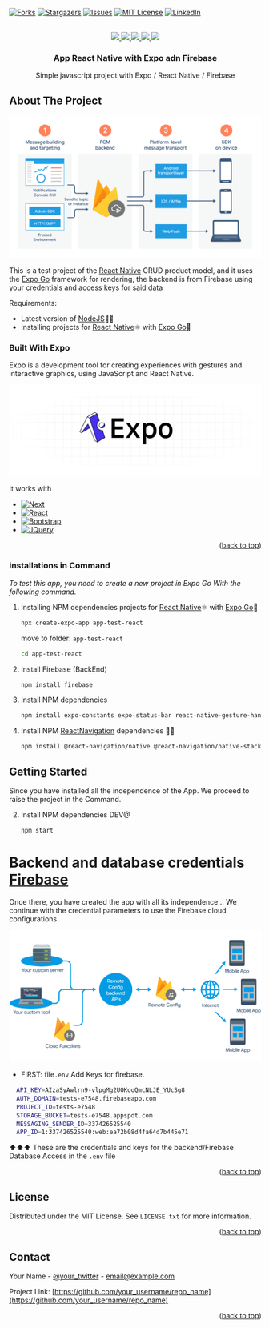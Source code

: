 <div id="top"></div>
<!--
*** Thanks for checking out the Best-README-Template. If you have a suggestion
*** that would make this better, please fork the repo and create a pull request
*** or simply open an issue with the tag "enhancement".
*** Don't forget to give the project a star!
*** Thanks again! Now go create something AMAZING! :D
-->



<!-- PROJECT SHIELDS -->
<!--
*** I'm using markdown "reference style" links for readability.
*** Reference links are enclosed in brackets [ ] instead of parentheses ( ).
*** See the bottom of this document for the declaration of the reference variables
*** for contributors-url, forks-url, etc. This is an optional, concise syntax you may use.
*** https://www.markdownguide.org/basic-syntax/#reference-style-links
-->
<!--[![Contributors][contributors-shield]][contributors-url]-->
[![Forks][forks-shield]][forks-url]
[![Stargazers][stars-shield]][stars-url]
[![Issues][issues-shield]][issues-url]
[![MIT License][license-shield]][license-url]
[![LinkedIn][linkedin-shield]][linkedin-url]



<!-- PROJECT LOGO -->
<br />
<div align="center">
  <a href="https://github.com/othneildrew/Best-README-Template">
    <img src="https://img.icons8.com/color/144/000000/javascript.png"/>
  </a>
  <a href="https://github.com/othneildrew/Best-README-Template">
    <img src="https://img.icons8.com/external-others-amoghdesign/144/000000/external-react-native-soleicons-fill-vol-1-others-amoghdesign.png"/>
  </a>
    <a href="https://github.com/othneildrew/Best-README-Template">
    <img src="https://img.icons8.com/color/144/000000/firebase.png"/>
  </a>
  <a href="#">
    <img src="https://img.icons8.com/fluency/144/null/iphone14-pro.png"/>
  </a>
  <a href="#">
    <img src="https://img.icons8.com/fluency/144/null/nodejs.png"/>
  </a>

  <h3 align="center">App <b>React Native</b> with <b>Expo</b> adn <b>Firebase</b></h3>

  <p align="center">
    Simple javascript project with Expo / React Native / Firebase
    <br />
    <!--
    <a href="https://github.com/othneildrew/Best-README-Template"><strong>Explore the docs »</strong></a>
    <br />
    <br />
    <a href="https://github.com/othneildrew/Best-README-Template">View Demo</a>
    ·
    <a href="https://github.com/othneildrew/Best-README-Template/issues">Report Bug</a>
    ·
    <a href="https://github.com/othneildrew/Best-README-Template/issues">Request Feature</a>
  </p>-->
</div>



<!-- ABOUT THE PROJECT -->
## About The Project

![Product Name Screen Shot][product-screenshot]

This is a test project of the [React Native](https://reactnative.dev/) CRUD product model, and it uses the [Expo Go](https://expo.dev/) framework for rendering, the backend is from Firebase using your credentials and access keys for said data

Requirements:

* Latest version of [NodeJS](https://nodejs.org/es)🍃🍃
* Installing projects for [React Native](https://reactnative.dev/)⚛️ with [Expo Go](https://expo.dev/)🔼

### Built With Expo

Expo is a development tool for creating experiences with gestures and interactive graphics, using JavaScript and React Native.

![Product Name Screen Shot2][product-screenshot2]

It works with

* [![Next][Next.js]][Next-url]
* [![React][React.js]][React-url]
* [![Bootstrap][Bootstrap.com]][Bootstrap-url]
* [![JQuery][JQuery.com]][JQuery-url]

<p align="right">(<a href="#top">back to top</a>)</p>

### installations in Command

_To test this app, you need to create a new project in Expo Go With the following command._ 

1. Installing NPM dependencies projects for [React Native](https://reactnative.dev/)⚛️ with [Expo Go](https://expo.dev/)🔼
   ```sh
   npx create-expo-app app-test-react
   ```
   move to folder: `app-test-react`
   ```sh
   cd app-test-react
   ```
2. Install Firebase (BackEnd)
   ```sh
   npm install firebase
   ```
3. Install NPM dependencies 
   ```sh
   npm install expo-constants expo-status-bar react-native-gesture-handler react-native-safe-area-context react-native-screens react-native-svg rn-emoji-keyboard 
   ```
4. Install NPM [ReactNavigation](https://reactnavigation.org/) dependencies 👾💜 
   ```sh
   npm install @react-navigation/native @react-navigation/native-stack 
   ```

<!-- GETTING STARTED -->
## Getting Started

Since you have installed all the independence of the App. We proceed to raise the project in the Command.

2. Install NPM dependencies DEV@
   ```sh
   npm start 
   ```

# Backend and database credentials [Firebase](https://firebase.google.com/?hl=es)
Once there, you have created the app with all its independence... We continue with the credential parameters to use the Firebase cloud configurations.

![Product Name Screen Shot3][product-screenshot3]

* FIRST: file`.env` Add Keys for firebase.
```sh 
  API_KEY=AIzaSyAwlrn9-vlpgMg2UOKooQmcNLJE_YUcSg8
  AUTH_DOMAIN=tests-e7548.firebaseapp.com
  PROJECT_ID=tests-e7548
  STORAGE_BUCKET=tests-e7548.appspot.com
  MESSAGING_SENDER_ID=337426525540
  APP_ID=1:337426525540:web:ea72b08d4fa64d7b445e71
```
⬆⬆⬆
These are the credentials and keys for the backend/Firebase Database Access in the `.env` file


<p align="right">(<a href="#top">back to top</a>)</p>

<!-- LICENSE -->
## License

Distributed under the MIT License. See `LICENSE.txt` for more information.

<p align="right">(<a href="#top">back to top</a>)</p>



<!-- CONTACT -->
## Contact

Your Name - [@your_twitter](https://twitter.com/your_username) - email@example.com

Project Link: [https://github.com/your_username/repo_name](https://github.com/your_username/repo_name)

<p align="right">(<a href="#top">back to top</a>)</p>


<!-- MARKDOWN LINKS & IMAGES -->
<!-- https://www.markdownguide.org/basic-syntax/#reference-style-links -->
[contributors-shield]: https://img.shields.io/github/contributors/othneildrew/Best-README-Template.svg?style=for-the-badge
[contributors-url]: https://github.com/othneildrew/Best-README-Template/graphs/contributors
[forks-shield]: https://img.shields.io/github/forks/othneildrew/Best-README-Template.svg?style=for-the-badge
[forks-url]: https://github.com/othneildrew/Best-README-Template/network/members
[stars-shield]: https://img.shields.io/github/stars/othneildrew/Best-README-Template.svg?style=for-the-badge
[stars-url]: https://github.com/othneildrew/Best-README-Template/stargazers
[issues-shield]: https://img.shields.io/github/issues/othneildrew/Best-README-Template.svg?style=for-the-badge
[issues-url]: https://github.com/othneildrew/Best-README-Template/issues
[license-shield]: https://img.shields.io/github/license/othneildrew/Best-README-Template.svg?style=for-the-badge
[license-url]: https://github.com/othneildrew/Best-README-Template/blob/master/LICENSE.txt
[linkedin-shield]: https://img.shields.io/badge/-LinkedIn-black.svg?style=for-the-badge&logo=linkedin&colorB=555
[linkedin-url]: https://www.linkedin.com/in/freddr-ruiz-90932b202/
[product-screenshot]: img/23423456.png
[product-screenshot2]: img/134262741253176.png
[product-screenshot3]: img/263673729865.png
[Next.js]: https://img.shields.io/badge/next.js-000000?style=for-the-badge&logo=nextdotjs&logoColor=white
[Next-url]: https://nextjs.org/
[React.js]: https://img.shields.io/badge/React-20232A?style=for-the-badge&logo=react&logoColor=61DAFB
[React-url]: https://reactjs.org/
[Vue.js]: https://img.shields.io/badge/Vue.js-35495E?style=for-the-badge&logo=vuedotjs&logoColor=4FC08D
[Vue-url]: https://vuejs.org/
[Angular.io]: https://img.shields.io/badge/Angular-DD0031?style=for-the-badge&logo=angular&logoColor=white
[Angular-url]: https://angular.io/
[Svelte.dev]: https://img.shields.io/badge/Svelte-4A4A55?style=for-the-badge&logo=svelte&logoColor=FF3E00
[Svelte-url]: https://svelte.dev/
[Laravel.com]: https://img.shields.io/badge/Laravel-FF2D20?style=for-the-badge&logo=laravel&logoColor=white
[Laravel-url]: https://laravel.com
[Bootstrap.com]: https://img.shields.io/badge/Bootstrap-563D7C?style=for-the-badge&logo=bootstrap&logoColor=white
[Bootstrap-url]: https://getbootstrap.com
[JQuery.com]: https://img.shields.io/badge/jQuery-0769AD?style=for-the-badge&logo=jquery&logoColor=white
[JQuery-url]: https://jquery.com 
